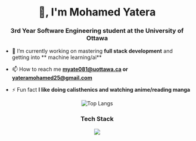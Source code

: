 

<h1 align="center">👋, I'm Mohamed Yatera</h1>
<h3 align="center">3rd Year Software Engineering student at the University of Ottawa</h3>

- 🔭 I’m currently working on mastering **full stack development** and getting into ** machine learning/ai**

- 📫 How to reach me **myate081@uottawa.ca or yateramohamed25@gmail.com**

- ⚡ Fun fact **I like doing calisthenics and watching anime/reading manga**


<div align="center">
  <img src="https://github-readme-stats.vercel.app/api/top-langs/?username=MohamedYatera&layout=compact" alt="Top Langs" />
</div>

<h3 align="center">Tech Stack</h3>
<p align="center">
  <a href="https://skillicons.dev">
    <img src="https://skillicons.dev/icons?i=git,kubernetes,docker,c,vim" />
  </a>
</p>




